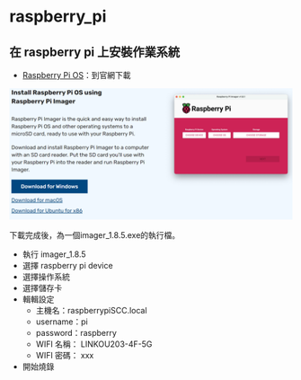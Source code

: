 # raspberry_pi

## 在 raspberry pi 上安裝作業系統

- [Raspberry Pi OS](https://www.raspberrypi.com/software/)：到官網下載

![alt text](image.png)

下載完成後，為一個imager_1.8.5.exe的執行檔。

- 執行 imager_1.8.5
- 選擇 raspberry pi device
- 選擇操作系統
- 選擇儲存卡
- 輯輯設定
  - 主機名：raspberrypiSCC.local
  - username：pi
  - password：raspberry
  - WIFI 名稱： LINKOU203-4F-5G
  - WIFI 密碼： xxx
- 開始燒錄
